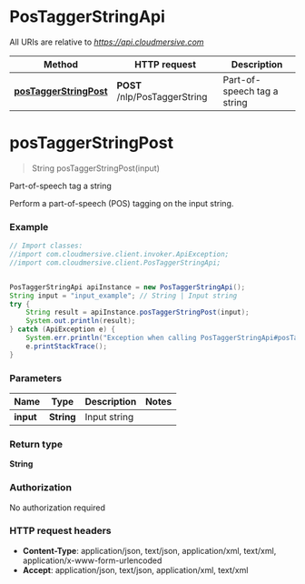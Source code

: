# PosTaggerStringApi

All URIs are relative to *https://api.cloudmersive.com*

Method | HTTP request | Description
------------- | ------------- | -------------
[**posTaggerStringPost**](PosTaggerStringApi.md#posTaggerStringPost) | **POST** /nlp/PosTaggerString | Part-of-speech tag a string


<a name="posTaggerStringPost"></a>
# **posTaggerStringPost**
> String posTaggerStringPost(input)

Part-of-speech tag a string

Perform a part-of-speech (POS) tagging on the input string.

### Example
```java
// Import classes:
//import com.cloudmersive.client.invoker.ApiException;
//import com.cloudmersive.client.PosTaggerStringApi;


PosTaggerStringApi apiInstance = new PosTaggerStringApi();
String input = "input_example"; // String | Input string
try {
    String result = apiInstance.posTaggerStringPost(input);
    System.out.println(result);
} catch (ApiException e) {
    System.err.println("Exception when calling PosTaggerStringApi#posTaggerStringPost");
    e.printStackTrace();
}
```

### Parameters

Name | Type | Description  | Notes
------------- | ------------- | ------------- | -------------
 **input** | **String**| Input string |

### Return type

**String**

### Authorization

No authorization required

### HTTP request headers

 - **Content-Type**: application/json, text/json, application/xml, text/xml, application/x-www-form-urlencoded
 - **Accept**: application/json, text/json, application/xml, text/xml

